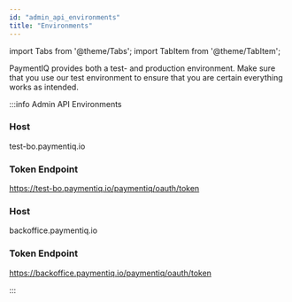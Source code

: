 ```yaml
---
id: "admin_api_environments"
title: "Environments"
---
```

import Tabs from '@theme/Tabs';
import TabItem from '@theme/TabItem';

PaymentIQ provides both a test- and production environment. Make sure that you use our test environment to ensure that you are certain everything works as intended.


:::info Admin API Environments

<Tabs>
  <TabItem value="test" label="Test Environment" default>

  ### Host
  test-bo.paymentiq.io 
  
  ### Token Endpoint
  https://test-bo.paymentiq.io/paymentiq/oauth/token

  </TabItem>
  <TabItem value="production" label="Production Environment">

   ### Host
   backoffice.paymentiq.io  
  
   ### Token Endpoint
   https://backoffice.paymentiq.io/paymentiq/oauth/token

  </TabItem>

</Tabs>

:::